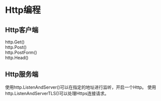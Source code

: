# Http编程

## Http客户端

http.Get()  
http.Post()  
http.PostForm()  
http.Head()




## Http服务端
使用http.ListenAndServer()可以在指定的地址进行监听，开启一个Http。
使用http.ListenAndServerTLS()可以处理Https连接请求。
